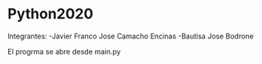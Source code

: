 # Python2020
Integrantes: -Javier Franco Jose Camacho Encinas
             -Bautisa Jose Bodrone

El progrma se abre desde main.py
